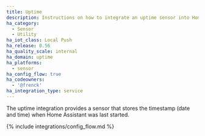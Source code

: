 ```yaml
---
title: Uptime
description: Instructions on how to integrate an uptime sensor into Home Assistant.
ha_category:
  - Sensor
  - Utility
ha_iot_class: Local Push
ha_release: 0.56
ha_quality_scale: internal
ha_domain: uptime
ha_platforms:
  - sensor
ha_config_flow: true
ha_codeowners:
  - '@frenck'
ha_integration_type: service
---
```


The uptime integration provides a sensor that stores the timestamp
(date and time) when Home Assistant was last started.

{% include integrations/config_flow.md %}
